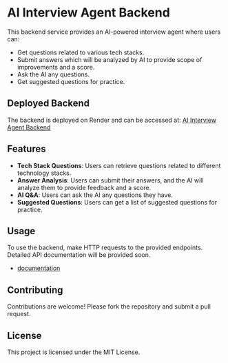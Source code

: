 # AI Interview Agent Backend

This backend service provides an AI-powered interview agent where users can:
- Get questions related to various tech stacks.
- Submit answers which will be analyzed by AI to provide scope of improvements and a score.
- Ask the AI any questions.
- Get suggested questions for practice.

## Deployed Backend
The backend is deployed on Render and can be accessed at:
[AI Interview Agent Backend](https://ai-interview-agent-backend.onrender.com)

## Features
- **Tech Stack Questions**: Users can retrieve questions related to different technology stacks.
- **Answer Analysis**: Users can submit their answers, and the AI will analyze them to provide feedback and a score.
- **AI Q&A**: Users can ask the AI any questions they have.
- **Suggested Questions**: Users can get a list of suggested questions for practice.

## Usage
To use the backend, make HTTP requests to the provided endpoints. Detailed API documentation will be provided soon.
- [documentation](InterviewApis.postman_collection.json)

## Contributing
Contributions are welcome! Please fork the repository and submit a pull request.

## License
This project is licensed under the MIT License.
